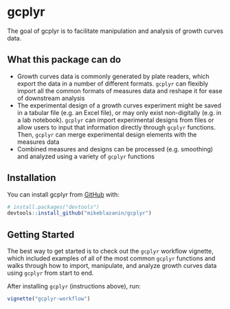 
<!-- README.md is generated from README.Rmd. Please edit that file -->

<!--
You'll still need to render `README.Rmd` regularly, to keep `README.md` up-to-date. `devtools::build_readme()` is handy for this. You could also use GitHub Actions to re-render `README.Rmd` every time you push. An example workflow can be found here: <https://github.com/r-lib/actions/tree/v1/examples>.

You can also embed plots in R chunks. In that case, don't forget to commit and push the resulting figure files, so they display on GitHub and CRAN.
-->

# gcplyr

<!-- badges: start -->

<!-- badges: end -->

The goal of gcplyr is to facilitate manipulation and analysis of growth
curves data.

## What this package can do

  - Growth curves data is commonly generated by plate readers, which
    export the data in a number of different formats. `gcplyr` can
    flexibly import all the common formats of measures data and reshape
    it for ease of downstream analysis
  - The experimental design of a growth curves experiment might be saved
    in a tabular file (e.g. an Excel file), or may only exist
    non-digitally (e.g. in a lab notebook). `gcplyr` can import
    experimental designs from files or allow users to input that
    information directly through `gcplyr` functions. Then, `gcplyr` can
    merge experimental design elements with the measures data
  - Combined measures and designs can be processed (e.g. smoothing) and
    analyzed using a variety of `gcplyr` functions

## Installation

You can install gcplyr from [GitHub](https://github.com/) with:

``` r
# install.packages("devtools")
devtools::install_github("mikeblazanin/gcplyr")
```

## Getting Started

The best way to get started is to check out the `gcplyr` workflow
vignette, which included examples of all of the most common `gcplyr`
functions and walks through how to import, manipulate, and analyze
growth curves data using `gcplyr` from start to end.

After installing `gcplyr` (instructions above), run:

``` r
vignette("gcplyr-workflow")
```
